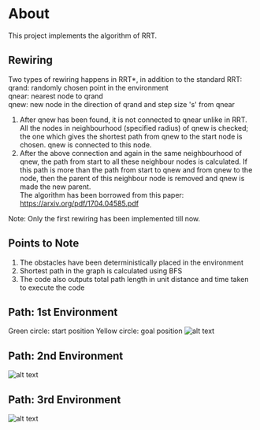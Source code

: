 # About 
This project implements the algorithm of RRT.

## Rewiring
Two types of rewiring happens in RRT*, in addition to the standard RRT: <br />
qrand: randomly chosen point in the environment  <br />
qnear: nearest node to qrand                      <br />
qnew: new node in the direction of qrand and step size 's' from qnear   <br />
1. After qnew has been found, it is not connected to qnear unlike in RRT. All the nodes in neighbourhood (specified radius) of qnew is checked; the one which gives the shortest path from qnew to the start node is chosen. qnew is connected to this node.
2. After the above connection and again in the same neighbourhood of qnew, the path from start to all these neighbour nodes is calculated. If this path is more than the path from start to qnew and from qnew to the node, then the parent of this neighbour node is removed and qnew is made the new parent. <br />
The algorithm has been borrowed from this paper: https://arxiv.org/pdf/1704.04585.pdf <br />

Note: Only the first rewiring has been implemented till now.

## Points to Note
1. The obstacles have been deterministically placed in the environment
2. Shortest path in the graph is calculated using BFS
3. The code also outputs total path length in unit distance and time taken to execute the code


## Path: 1st Environment
Green circle: start position
Yellow circle: goal position
![alt text](https://github.com/adityajain07/Path-Planning-Algorithms/blob/master/RRT_Star/Plots/RRTstar_Conf1.png)




## Path: 2nd Environment
![alt text](https://github.com/adityajain07/Path-Planning-Algorithms/blob/master/RRT_Star/Plots/RRTstar_Conf2.png)




## Path: 3rd Environment
![alt text](https://github.com/adityajain07/Path-Planning-Algorithms/blob/master/RRT_Star/Plots/RRTstar_Conf3.png)
